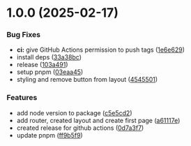 # 1.0.0 (2025-02-17)


### Bug Fixes

* **ci:** give GitHub Actions permission to push tags ([1e6e629](https://github.com/thorgotothegym/find-your-holidays/commit/1e6e6292508f0f87285872d8f4520926c23904ba))
* install deps ([33a38bc](https://github.com/thorgotothegym/find-your-holidays/commit/33a38bc44622f9de812fbb905a18e897b50d8582))
* release ([103a491](https://github.com/thorgotothegym/find-your-holidays/commit/103a491dd2988a89cb6cc28a72cda9d11836037a))
* setup pnpm ([03eaa45](https://github.com/thorgotothegym/find-your-holidays/commit/03eaa45f1e4fd93008c54e6d0f5180d27075a134))
* styling and remove button from layout ([4545501](https://github.com/thorgotothegym/find-your-holidays/commit/454550146ed9d1d2d5dbb5891e7bf4e109066cd1))


### Features

* add node version to package ([c5e5cd2](https://github.com/thorgotothegym/find-your-holidays/commit/c5e5cd2606c988dfbf983337dac37a18c68e7b13))
* add router, created layout and create first page ([a61117e](https://github.com/thorgotothegym/find-your-holidays/commit/a61117e99074df492bd42e79502c8ed5fbebaa57))
* created release for github actions ([0d7a3f7](https://github.com/thorgotothegym/find-your-holidays/commit/0d7a3f782559e9a2f707e2f8b58c0dc89da859ee))
* update pnpm ([ff9b5f9](https://github.com/thorgotothegym/find-your-holidays/commit/ff9b5f98c6c592af72dd6c774d8e840614a54dbb))
